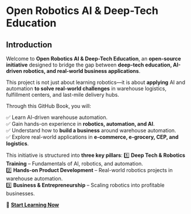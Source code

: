 # Open Robotics AI & Deep-Tech Education

## Introduction

Welcome to **Open Robotics AI & Deep-Tech Education**, an **open-source initiative** designed to bridge the gap between **deep-tech education, AI-driven robotics, and real-world business applications**.

This project is not just about learning robotics—it is about **applying** AI and automation **to solve real-world challenges** in warehouse logistics, fulfillment centers, and last-mile delivery hubs.

Through this GitHub Book, you will:

✅ Learn AI-driven warehouse automation.  
✅ Gain hands-on experience in **robotics, automation, and AI**.  
✅ Understand how to **build a business** around warehouse automation.  
✅ Explore real-world applications in **e-commerce, e-grocery, CEP, and logistics**.  

This initiative is structured into **three key pillars**:
1️⃣ **Deep Tech & Robotics Training** – Fundamentals of AI, robotics, and automation.  
2️⃣ **Hands-on Product Development** – Real-world robotics projects in warehouse automation.  
3️⃣ **Business & Entrepreneurship** – Scaling robotics into profitable businesses.  

📖 **[Start Learning Now](getting_started.md)**
